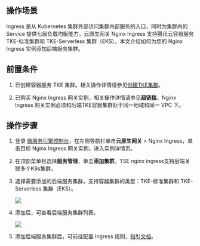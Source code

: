 ## 操作场景

Ingress 是从 Kubernetes 集群外部访问集群内部服务的入口，同时为集群内的 Service 提供七层负载均衡能力。云原生网关 Nginx Ingress 支持腾讯云容器服务 TKE-标准集群和 TKE-Serverless 集群（EKS）。本文介绍如何为您的 Nginx Ingress 实例添加后端服务集群。

## 前置条件

1. 已创建容器服务 TKE 集群。相关操作详情请参见[创建TKE集群](https://cloud.tencent.com/document/product/457/54231)。

2. 已购买 Nginx Ingress 网关实例，相关操作详情请参见**超链接**。Nginx Ingress 网关实例必须和后端TKE容器集群处于同一地域和同一 VPC 下。

## 操作步骤

1. 登录 [微服务引擎控制台](https://console.cloud.tencent.com/tse)，在左侧导航栏单击**云原生网关** > Nginx Ingress，单击目标 Nginx Ingress 网关实例，进入实例详情页。

2. 在顶部菜单栏选择**服务管理**，单击**添加集群**。TSE nginx ingress支持后端关联多个K8s集群。

3. 选择需要添加的后端服务集群，支持容器集群的类型：TKE-标准集群和 TKE-Serverless 集群（EKS）。

   ![](https://qcloudimg.tencent-cloud.cn/raw/210c158a6f4cad8d0cdd125442ee6ab5.png)

4. 添加后，可查看后端服务集群列表。

   ![](https://qcloudimg.tencent-cloud.cn/raw/7aaddcafb2b1ccd2addb96195fab2c0a.png)

5. 添加后端服务集群后，可前往配置 Ingress 规则，[指引文档]()。
